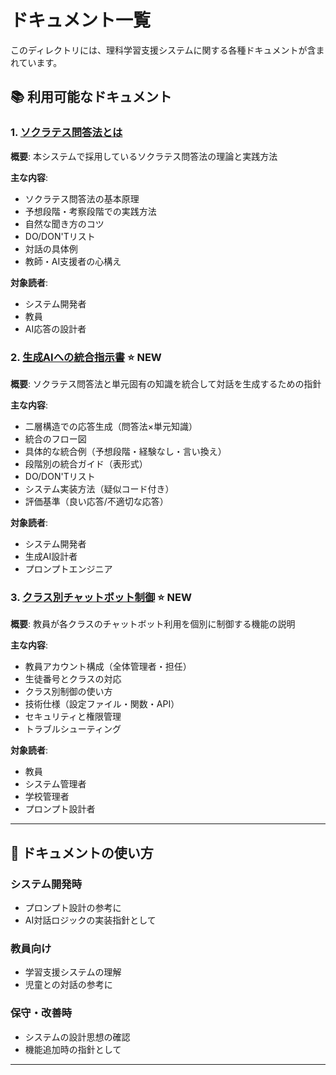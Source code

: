 # ドキュメント一覧

このディレクトリには、理科学習支援システムに関する各種ドキュメントが含まれています。

## 📚 利用可能なドキュメント

### 1. [ソクラテス問答法とは](./ソクラテス問答法とは.md)
**概要**: 本システムで採用しているソクラテス問答法の理論と実践方法

**主な内容**:
- ソクラテス問答法の基本原理
- 予想段階・考察段階での実践方法
- 自然な聞き方のコツ
- DO/DON'Tリスト
- 対話の具体例
- 教師・AI支援者の心構え

**対象読者**:
- システム開発者
- 教員
- AI応答の設計者

### 2. [生成AIへの統合指示書](./生成AIへの統合指示書.md) ⭐ NEW
**概要**: ソクラテス問答法と単元固有の知識を統合して対話を生成するための指針

**主な内容**:
- 二層構造での応答生成（問答法×単元知識）
- 統合のフロー図
- 具体的な統合例（予想段階・経験なし・言い換え）
- 段階別の統合ガイド（表形式）
- DO/DON'Tリスト
- システム実装方法（疑似コード付き）
- 評価基準（良い応答/不適切な応答）

**対象読者**:
- システム開発者
- 生成AI設計者
- プロンプトエンジニア

### 3. [クラス別チャットボット制御](./クラス別チャットボット制御.md) ⭐ NEW
**概要**: 教員が各クラスのチャットボット利用を個別に制御する機能の説明

**主な内容**:
- 教員アカウント構成（全体管理者・担任）
- 生徒番号とクラスの対応
- クラス別制御の使い方
- 技術仕様（設定ファイル・関数・API）
- セキュリティと権限管理
- トラブルシューティング

**対象読者**:
- 教員
- システム管理者
- 学校管理者
- プロンプト設計者

---

## 🎯 ドキュメントの使い方

### システム開発時
- プロンプト設計の参考に
- AI対話ロジックの実装指針として

### 教員向け
- 学習支援システムの理解
- 児童との対話の参考に

### 保守・改善時
- システムの設計思想の確認
- 機能追加時の指針として

---


